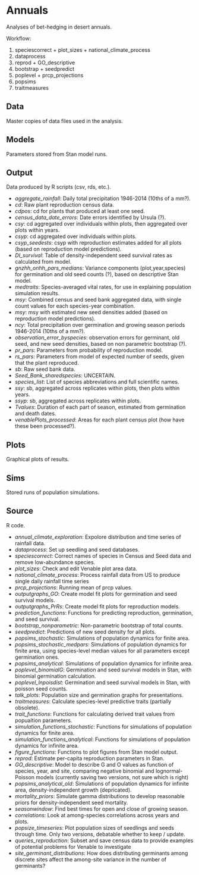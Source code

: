 # Annuals
Analyses of bet-hedging in desert annuals.

Workflow:
1. speciescorrect + plot_sizes + national_climate_process
2. dataprocess
3. reprod + GO_descriptive
4. bootstrap + seedpredict
5. poplevel + prcp_projections
6. popsims
7. traitmeasures

## Data
Master copies of data files used in the analysis.

## Models
Parameters stored from Stan model runs.

## Output
Data produced by R scripts (csv, rds, etc.).
* *aggregate_rainfall*: Daily total precipitation 1946-2014 (10ths of a mm?).
* *cd*: Raw plant reproduction census data.
* *cdpos*: cd for plants that produced at least one seed.
* *census_data_date_errors*: Date errors identified by Ursula (?).
* *csy*: cd aggregated over individuals within plots, then aggregated over plots within years.
* *csyp*: cd aggregated over individuals within plots.
* *csyp_seedests*: csyp with reproduction estimates added for all plots (based on reproduction model predictions).
* *DI_survival*: Table of density-independent seed survival rates as calculated from model.
* *gnzhh_onhh_pars_medians*: Variance components (plot,year,species) for germination and old seed counts (?), based on descriptive Stan model. 
* *medtraits*: Species-averaged vital rates, for use in explaining population simulation results. 
* *msy*: Combined census and seed bank aggregated data, with single count values for each species-year combination. 
* *msy*: msy with estimated new seed densities added (based on reproduction model predictions).
* *ncy*: Total precipitation over germination and growing season periods 1946-2014 (10ths of a mm?).
* *observation_error_byspecies*: observation errors for germinant, old seed, and new seed densities, based on non parametric bootstrap (?). 
* *pr_pars*: Parameters from probability of reproduction model.
* *rs_pars*: Parameters from model of expected number of seeds, given that the plant reproduced. 
* *sb*: Raw seed bank data.
* *Seed_Bank_sharedspecies*: UNCERTAIN.
* *species_list*: List of species abbreviations and full scientific names.
* *ssy*: sb, aggregated across replicates within plots, then plots within years.
* *ssyp*: sb, aggregated across replicates within plots.
* *Tvalues*: Duration of each part of season, estimated from germination and death dates.
* *venablePlots_processed*: Areas for each plant census plot (how have these been processed?).

## Plots
Graphical plots of results.

## Sims
Stored runs of population simulations.

## Source
R code.
* *annual_climate_exploration*: Expolore distribution and time series of rainfall data.
* *dataprocess*: Set up seedling and seed databases.
* *speciescorrect*: Correct names of species in Census and Seed data and remove low-abundance species. 
* *plot_sizes*: Check and edit Venable plot area data.
* *national_climate_process*: Process rainfall data from US to produce single daily rainfall time series
* *prcp_projections*: Running mean of prcp values.
* *outputgraphs_GO*: Create model fit plots for germination and seed survival models.
* *outputgraphs_PrRs*: Create model fit plots for reproduction models.
* *prediction_functions*: Functions for predicting reproduction, germination, and seed survival. 
* *bootstrap_nonparametric*: Non-parametric bootstrap of total counts.
* *seedpredict*: Predictions of new seed density for all plots. 
* *popsims_stochastic*: Simulations of population dynamics for finite area.
* *popsims_stochastic_medpars*: Simulations of population dynamics for finite area, using species-level median values for all parameters except germination ones.
* *popsims_analytical*: Simulations of population dynamics for infinite area.
* *poplevel_binomialG*: Germination and seed survival models in Stan, with binomial germination calculation.
* *poplevel_lnpoisdist*: Germination and seed survival models in Stan, with poisson seed counts.
* *talk_plots*: Population size and germination graphs for presentations.
* *traitmeasures*: Calculate species-level predictive traits (partially obsolete).
* *trait_functions*: Functions for calculating derived trait values from popualtion parameters.
* *simulation_functions_stochastic*: Functions for simulations of population dynamics for finite area.
* *simulation_functions_analytical*: Functions for simulations of population dynamics for infinite area.
* *figure_functions*: Functions to plot figures from Stan model output.
* *reprod*: Estimate per-capita reproduction parameters in Stan.
* *GO_descriptive*: Model to describe G and O values as function of species, year, and site, comparing negative binomial and lognormal-Poisson models (currently saving two versions, not sure which is right)
* *popsims_analytical_old*: Simulations of population dynamics for infinite area, density-independent growth (depricated).
* *mortality_priors*: Simulate gamma distributions to develop reasonable priors for density-independent seed mortality.
* *seasonwindow*: Find best times for open and close of growing season.
* *correlations*: Look at among-species correlations across years and plots.
* *popsize_timeseries*: Plot population sizes of seedlings and seeds through time. Only two versions, debatable whether to keep / update. 
* *queries_reproduction*: Subset and save census data to provide examples of potential problems for Venable to investigate
* *site_germinant_distributions*: How does distributing germinants among discrete sites affect the among-site variance in the number of germinants? 
